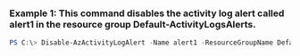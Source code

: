 ### Example 1: This command disables the activity log alert called alert1 in the resource group Default-ActivityLogsAlerts.
```powershell
PS C:\> Disable-AzActivityLogAlert -Name alert1 -ResourceGroupName Default-ActivityLogsAlerts
```

